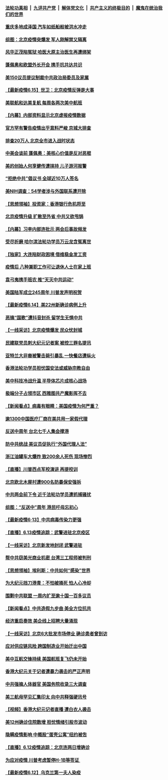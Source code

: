 ####  [法轮功真相](../../../../basic/blob/master/README.md?t=06160902) &nbsp;|&nbsp; [九评共产党](../../../../9ping.md/blob/master/README.md?t=06160902) &nbsp;|&nbsp; [解体党文化](../../../../jtdwh.md/blob/master/README.md?t=06160902)  &nbsp;|&nbsp; [共产主义的终极目的](../../../../gczydzjmd.md/blob/master/README.md?t=06160902) &nbsp;|&nbsp; [魔鬼在统治我们的世界](../../../../mgztzwmdsj.md/blob/master/README.md?t=06160902) 

#### [重庆多地成泽国 汽车如纸船般被洪水冲走](../pages/nf4514/n12187987.md?t=06160902) 

#### [组图：北京疫情突爆发 军人刚解禁又隔离](../pages/nf4514/n12187280.md?t=06160902) 

#### [风华正茂陷冤狱 哈医大原主治医生再遭绑架](../pages/nf4514/n12187251.md?t=06160902) 

#### [蓬佩奥和欧盟外长开会 携手抗共达共识](../pages/nf4514/n12187801.md?t=06160902) 

#### [美150议员提议制裁中共政治局委员及家属](../pages/nf4514/n12187376.md?t=06160902) 

#### [【最新疫情6.15】世卫：北京疫情反弹是大事](../pages/nf4514/n12179367.md?t=06160902) 

#### [美联航和达美复航 每周各两次美中航班](../pages/nf4514/n12187419.md?t=06160902) 

#### [【内幕】内部资料显示北京虚报疫情数据](../pages/nf4514/n12187160.md?t=06160902) 

#### [官方罕有警告疫情出乎意料严峻 京城大排查](../pages/nf4514/n12187185.md?t=06160902) 

#### [排查20万人 北京全市进入战时状态](../pages/nf4514/n12186814.md?t=06160902) 

#### [中美会谈前 蓬佩奥：美核心价值是反对恶棍](../pages/nf4514/n12186712.md?t=06160902) 

#### [美的创始人何享健传遭挟持 儿子游河报警](../pages/nf4514/n12185681.md?t=06160902) 

#### [“拒绝中共”倡议书 全球近10万人签名](../pages/nf4514/n12185407.md?t=06160902) 

#### [美NIH调查：54学者涉与外国联系遭开除](../pages/nf4514/n12185993.md?t=06160902) 

#### [【思想领袖】投资家：香港银行危机将至](../pages/nf4514/n12115486.md?t=06160902) 

#### [北京疫情升级 扩散至外省 中共又欲甩锅](../pages/nf4514/n12185523.md?t=06160902) 

#### [【内幕】习李内部连批示 两会后事故频发](../pages/nf4514/n12185390.md?t=06160902) 

#### [受尽折磨 哈尔滨法轮功学员万云龙含冤离世](../pages/nf4514/n12180330.md?t=06160902) 

#### [【独家】大连陷财政困境 借维稳金发工资](../pages/nf4514/n12176199.md?t=06160902) 

#### [疫情后 八种兼职工作可让退休人士在家上班](../pages/nf4514/n12171685.md?t=06160902) 

#### [袁弓夷携手班农 推“天灭中共运动”](../pages/nf4514/n12185396.md?t=06160902) 

#### [美国陆军成立245周年 川普发声明祝贺](../pages/nf4514/n12185158.md?t=06160902) 

#### [【最新疫情6.14】美22州新确诊病例上升](../pages/nf4514/n12179372.md?t=06160902) 

#### [恶搞“国歌”遭抖音封杀 留学生无惧中共](../pages/nf4514/n12183853.md?t=06160902) 

#### [【一线采访】北京疫情爆发 民众忧封城](../pages/nf4514/n12184541.md?t=06160902) 

#### [民建联党员刺大纪元记者案 被控三罪名提讯](../pages/nf4514/n12184983.md?t=06160902) 

#### [亚特兰大非裔被警击毙引暴乱 一快餐店遭纵火](../pages/nf4514/n12184894.md?t=06160902) 

#### [香港法轮功学员担忧国安法或威胁宗教自由](../pages/nf4514/n12184419.md?t=06160902) 

#### [美中科技冷战升温 半导体芯片成核心战场](../pages/nf4514/n12169390.md?t=06160902) 

#### [极端分子占领市区 西雅图共产魔影挥不去](../pages/nf4514/n12184048.md?t=06160902) 

#### [【新闻看点】病毒有眼睛：美国疫情为何严重？](../pages/nf4514/n12183562.md?t=06160902) 

#### [逾1300中国医疗厂商在美共用一家假代理](../pages/nf4514/n12183422.md?t=06160902) 

#### [反送中周年 台北七千人集会撑港](../pages/nf4514/n12183244.md?t=06160902) 

#### [防中共统战 美议员促执行“外国代理人法”](../pages/nf4514/n12182378.md?t=06160902) 

#### [浙江油罐车大爆炸 致200余人死伤 现场惨烈](../pages/nf4514/n12183056.md?t=06160902) 

#### [【直播】川普西点军校演讲 再提校训](../pages/nf4514/n12183300.md?t=06160902) 

#### [北京欧北木屋村遭900名防暴保安强拆](../pages/nf4514/n12183254.md?t=06160902) 

#### [中共两会前下令 近千法轮功学员遭抓捕骚扰](../pages/nf4514/n12183067.md?t=06160902) 

#### [组图：“反送中”周年 港民吁毋忘初心](../pages/nf4514/n12182725.md?t=06160902) 

#### [【最新疫情6·13】中共病毒传染力更强](../pages/nf4514/n12182223.md?t=06160902) 

#### [【直播】6.13疫情追踪：武警进驻北京疫区](../pages/nf4514/n12182922.md?t=06160902) 

#### [【一线采访】北京新发地封闭 武警进驻](../pages/nf4514/n12182439.md?t=06160902) 

#### [帮中共窃美光商业机密 台湾三工程师被判刑](../pages/nf4514/n12181796.md?t=06160902) 

#### [【思想领袖】埃利斯：中共如何“感染”世界](../pages/nf4514/n12099950.md?t=06160902) 

#### [为大纪元挡刀港青：不怕被捅死 怕人心冷却](../pages/nf4514/n12182470.md?t=06160902) 

#### [围剿中共联盟 一周内扩至逾十国一百多议员](../pages/nf4514/n12182189.md?t=06160902) 

#### [【新闻看点】中共造假九步曲 美全方位抗共](../pages/nf4514/n12181856.md?t=06160902) 

#### [经济重启奏效 美企线上招聘大量涌现](../pages/nf4514/n12181985.md?t=06160902) 

#### [【一线采访】北京6大批发市场停业 确诊患者曾到访](../pages/nf4514/n12181484.md?t=06160902) 

#### [应对供应链风险 跨国制造业开始迁出中国](../pages/nf4514/n12181757.md?t=06160902) 

#### [美中互航交锋持续 美国航班复飞仍未开始](../pages/nf4514/n12181405.md?t=06160902) 

#### [香港大纪元关于记者遭暴力袭击的严正声明](../pages/nf4514/n12181609.md?t=06160902) 

#### [中共强摘人体器官 美国务院收录三大调查](../pages/nf4514/n12181488.md?t=06160902) 

#### [美三航母罕见汇集印太 向中共释强硬讯号](../pages/nf4514/n12181478.md?t=06160902) 

#### [【视频】香港大纪元记者直播 遭白衣人袭击](../pages/nf4514/n12181368.md?t=06160902) 

#### [美12州确诊住院数增 担忧情绪引股市波动](../pages/nf4514/n12181285.md?t=06160902) 

#### [隐瞒疫情影响 中概股“蛋壳公寓”纽约被吿](../pages/nf4514/n12179837.md?t=06160902) 

#### [【直播】6.12疫情追踪：北京连两日增确诊](../pages/nf4514/n12180894.md?t=06160902) 

#### [为应对疫情 川普考虑暂停H-1B等签证 ](../pages/nf4514/n12180522.md?t=06160902) 

#### [【最新疫情6.12】乌克兰第一夫人染疫](../pages/nf4514/n12179593.md?t=06160902) 

